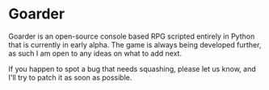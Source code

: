 # Goarder

Goarder is an open-source console based RPG scripted entirely in Python that is currently in early alpha. The game is always being developed further, as such I am open to any ideas on what to add next.

If you happen to spot a bug that needs squashing, please let us know, and I'll try to patch it as soon as possible.
